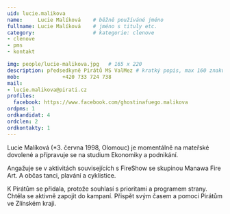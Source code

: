 ```yaml
---
uid: lucie.malikova
name:     Lucie Malíková  	# běžně používáné jméno
fullname: Lucie Malíková  	# jméno s tituly etc.
category:                   # kategorie: clenove
- clenove
- pms
- kontakt

img: people/lucie-malikova.jpg   # 165 x 220
description: předsedkyně Pirátů MS ValMez # kratký popis, max 160 znaků
mob:			  +420 733 724 738
mail:
- lucie.malikova@pirati.cz
profiles:
  facebook: https://www.facebook.com/ghostinafuego.malikova
ordpms: 1
ordkandidat: 4
ordclen: 2
ordkontakty: 1
---
```


Lucie Malíková (*3. června 1998, Olomouc) je momentálně na mateřské dovolené a přípravuje se na studium Ekonomiky a podnikání.

Angažuje se v aktivitách souvisejících s FireShow se skupinou Manawa Fire Art. A občas tanci, plavání a cyklistice.

K Pirátům se přidala, protože souhlasí s prioritami a programem strany. Chtěla se aktivně zapojit do kampaní. Přispět svým časem a pomoci Pirátům ve Zlínském kraji.
